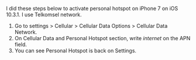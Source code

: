 I did these steps below to activate personal hotspot on iPhone 7 on iOS 10.3.1. I use Telkomsel network.

1. Go to settings > Cellular > Cellular Data Options > Cellular Data Network.
2. On Cellular Data and Personal Hotspot section, write *internet* on the APN field.
3. You can see Personal Hotspot is back on Settings.
